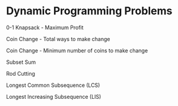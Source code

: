 # Dynamic Programming Problems

0-1 Knapsack - Maximum Profit

Coin Change - Total ways to make change

Coin Change - Minimum number of coins to make change

Subset Sum

Rod Cutting

Longest Common Subsequence (LCS)

Longest Increasing Subsequence (LIS)



